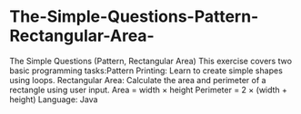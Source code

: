 # The-Simple-Questions-Pattern-Rectangular-Area-
The Simple Questions (Pattern, Rectangular Area)   This exercise covers two basic programming tasks:Pattern Printing: Learn to create simple shapes using loops.  Rectangular Area: Calculate the area and perimeter of a rectangle using user input. Area = width × height  Perimeter = 2 × (width + height) Language: Java
